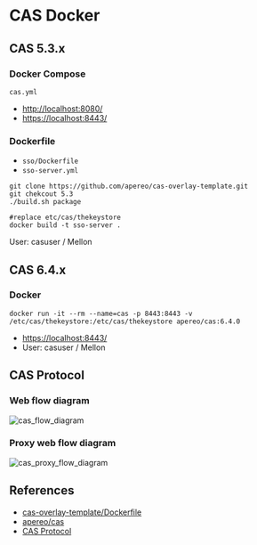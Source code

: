 # CAS Docker

## CAS 5.3.x
### Docker Compose
`cas.yml`

- [http://localhost:8080/](http://localhost:8080/)
- [https://localhost:8443/](https://localhost:8443/)

### Dockerfile
- `sso/Dockerfile`
- `sso-server.yml`

```
git clone https://github.com/apereo/cas-overlay-template.git
git chekcout 5.3
./build.sh package

#replace etc/cas/thekeystore
docker build -t sso-server .
```
User: casuser / Mellon

## CAS 6.4.x
### Docker
```
docker run -it --rm --name=cas -p 8443:8443 -v /etc/cas/thekeystore:/etc/cas/thekeystore apereo/cas:6.4.0
```
- [https://localhost:8443/](https://localhost:8443/)
- User: casuser / Mellon

## CAS Protocol
### Web flow diagram
![cas_flow_diagram](https://apereo.github.io/cas/5.3.x/images/cas_flow_diagram.png)

### Proxy web flow diagram
![cas_proxy_flow_diagram](https://apereo.github.io/cas/5.3.x/images/cas_proxy_flow_diagram.jpg)

## References
- [cas-overlay-template/Dockerfile](https://github.com/apereo/cas-overlay-template/blob/master/Dockerfile)
- [apereo/cas](https://hub.docker.com/r/apereo/cas)
- [CAS Protocol](https://apereo.github.io/cas/5.3.x/protocol/CAS-Protocol.html)